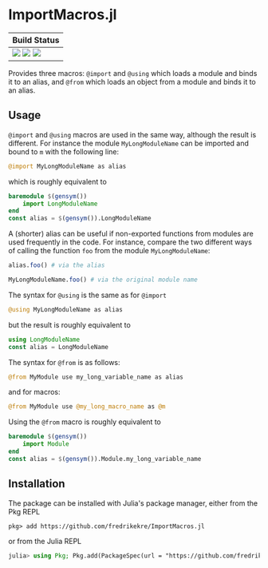 # ImportMacros.jl

| **Build Status**                                                                                |
|:----------------------------------------------------------------------------------------------- |
| [![][travis-img]][travis-url] [![][appveyor-img]][appveyor-url] [![][codecov-img]][codecov-url] |

Provides three macros: `@import` and `@using` which loads a module and binds it to an
alias, and `@from` which loads an object from a module and binds it to an alias.

## Usage

`@import` and `@using` macros are used in the same way, although the result is different.
For instance the module `MyLongModuleName` can be imported and bound to `m` with
the following line:

```julia
@import MyLongModuleName as alias
```

which is roughly equivalent to

```julia
baremodule $(gensym())
    import LongModuleName
end
const alias = $(gensym()).LongModuleName
```

A (shorter) alias can be useful if non-exported functions from modules are used frequently
in the code. For instance, compare the two different ways of calling the function `foo`
from the module `MyLongModuleName`:

```julia
alias.foo() # via the alias

MyLongModuleName.foo() # via the original module name
```

The syntax for `@using` is the same as for `@import`

```julia
@using MyLongModuleName as alias
```

but the result is roughly equivalent to

```julia
using LongModuleName
const alias = LongModuleName
```

The syntax for `@from` is as follows:

```julia
@from MyModule use my_long_variable_name as alias
```

and for macros:

```julia
@from MyModule use @my_long_macro_name as @m
```

Using the `@from` macro is roughly equivalent to

```julia
baremodule $(gensym())
    import Module
end
const alias = $(gensym()).Module.my_long_variable_name
```

## Installation

The package can be installed with Julia's package manager,
either from the Pkg REPL

```
pkg> add https://github.com/fredrikekre/ImportMacros.jl
```

or from the Julia REPL

```julia
julia> using Pkg; Pkg.add(PackageSpec(url = "https://github.com/fredrikekre/ImportMacros.jl"))
```

[travis-img]: https://travis-ci.org/fredrikekre/ImportMacros.jl.svg?branch=master
[travis-url]: https://travis-ci.org/fredrikekre/ImportMacros.jl

[appveyor-img]: https://ci.appveyor.com/api/projects/status/ds4d6njhs1t69aak/branch/master?svg=true
[appveyor-url]: https://ci.appveyor.com/project/fredrikekre/importmacros-jl/branch/master

[codecov-img]: https://codecov.io/gh/fredrikekre/ImportMacros.jl/branch/master/graph/badge.svg
[codecov-url]: https://codecov.io/gh/fredrikekre/ImportMacros.jl
